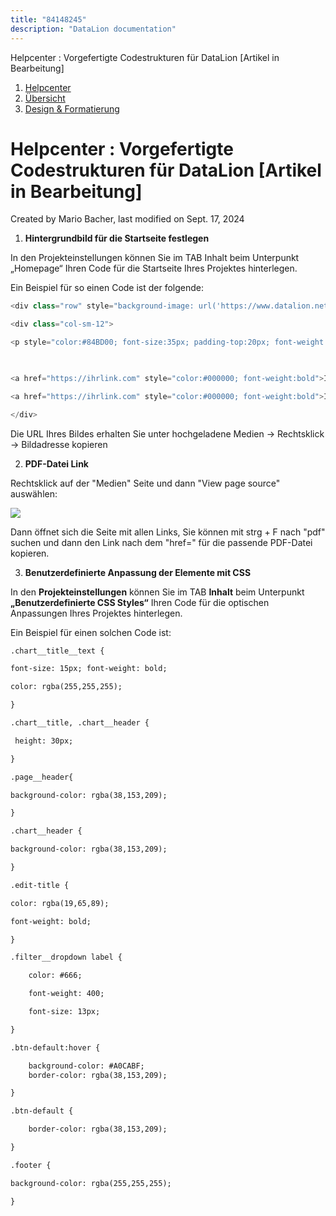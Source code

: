 ```yaml
---
title: "84148245"
description: "DataLion documentation"
---
```


Helpcenter : Vorgefertigte Codestrukturen für DataLion \[Artikel in Bearbeitung\]  

1.  [Helpcenter](index.html)
2.  [Übersicht](2982609.html)
3.  [Design & Formatierung](3407981.html)

# Helpcenter : Vorgefertigte Codestrukturen für DataLion \[Artikel in Bearbeitung\]

Created by Mario Bacher, last modified on Sept. 17, 2024

1.  **Hintergrundbild für die Startseite festlegen**
    

In den Projekteinstellungen können Sie im TAB Inhalt beim Unterpunkt „Homepage“ Ihren Code für die Startseite Ihres Projektes hinterlegen.

Ein Beispiel für so einen Code ist der folgende:

```java
<div class="row" style="background-image: url('https://www.datalion.net/ihrBild.jpg'); background-repeat: no-repeat; min-height: 850px; padding: 0 2em">

<div class="col-sm-12">

<p style="color:#84BD00; font-size:35px; padding-top:20px; font-weight:bold"> Ihr Text <br/>Ihr Text nach dem Absatz</p><br/><br/>

 

<a href="https://ihrlink.com" style="color:#000000; font-weight:bold">Ihr Linktext</a><br/><br/>

<a href="https://ihrlink.com" style="color:#000000; font-weight:bold">Ihr zweiter Linktext</a>

</div>
```

Die URL Ihres Bildes erhalten Sie unter hochgeladene Medien -> Rechtsklick -> Bildadresse kopieren

2.  **PDF-Datei Link** 
    

Rechtsklick auf der "Medien" Seite und dann "View page source" auswählen:

![](/img/84148258?width=756)

Dann öffnet sich die Seite mit allen Links, Sie können mit strg + F nach "pdf" suchen und dann den Link nach dem "href=" für die passende PDF-Datei kopieren.

3.  **Benutzerdefinierte Anpassung der Elemente mit CSS**
    

In den **Projekteinstellungen** können Sie im TAB **Inhalt** beim Unterpunkt **„Benutzerdefinierte CSS Styles“** Ihren Code für die optischen Anpassungen Ihres Projektes hinterlegen.

Ein Beispiel für einen solchen Code ist:

```html
.chart__title__text {

font-size: 15px; font-weight: bold;

color: rgba(255,255,255);

}

.chart__title, .chart__header {

 height: 30px;

}

.page__header{

background-color: rgba(38,153,209);

}

.chart__header {

background-color: rgba(38,153,209);

}

.edit-title {

color: rgba(19,65,89);

font-weight: bold;

}

.filter__dropdown label {

    color: #666;

    font-weight: 400;

    font-size: 13px;

}

.btn-default:hover {

    background-color: #A0CABF;
    border-color: rgba(38,153,209);

}

.btn-default {

    border-color: rgba(38,153,209);

}

.footer {

background-color: rgba(255,255,255);

}
```
